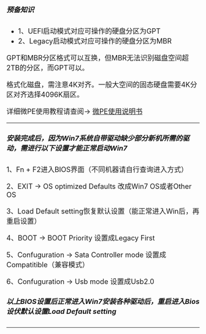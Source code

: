 <font size=4>

##### 预备知识
- 1、UEFI启动模式对应可操作的硬盘分区为GPT
- 2、Legacy启动模式对应可操作的硬盘分区为MBR

GPT和MBR分区格式可以互换，但MBR无法识别磁盘空间超2TB的分区，而GPT可以。

格式化磁盘，需注意4K对齐。一般大空间的固态硬盘需要4K分区对齐选择4096K扇区。



详细微PE使用教程请查阅->
[微PE使用说明书](http://www.wepe.com.cn/ubook/)

---
##### 安装完成后，因为Win7系统自带驱动缺少部分新机所需的驱动，需进行以下设置才能正常启动Win7
1、Fn + F2进入BIOS界面（不同机器请自行查询进入方式）

2、EXIT -> OS optimized Defaults 改成Win7 OS或者Other OS

3、Load Default setting恢复默认设置（能正常进入Win后，再重启设置）

4、BOOT -> BOOT Priority 设置成Legacy First

5、Confuguration -> Sata Controller mode 设置成Compatitible（兼容模式）

6、Confuguration -> Usb mode 设置成Usb2.0

##### 以上BIOS设置后正常进入Win7安装各种驱动后，重启进入Bios设伏默认设置Load Default setting

---